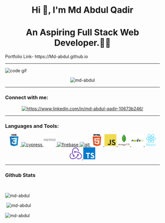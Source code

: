 <h1 align="center">Hi 👋,  I'm Md Abdul Qadir </h1>
<h1 align="center">An Aspiring Full Stack Web Developer.👨‍💻</h1>

<p>Portfolio Link- https://Md-abdul.github.io</p>

<hr/>

 <img src="https://media3.giphy.com/media/qgQUggAC3Pfv687qPC/giphy.gif" alt="code gif" style="display: block; margin: 0 auto;">

<p align="center"" > <img src="https://komarev.com/ghpvc/?username=md-abdul&label=Profile%20views&color=0e75b6&style=flat" alt="md-abdul" /> </p>


<hr/>

<h3 align="left">Connect with me:</h3>
<p align="center">
<a href="https://linkedin.com/in/https://www.linkedin.com/in/md-abdul-qadir-10673b246/" target="blank"><img align="center" src="https://raw.githubusercontent.com/rahuldkjain/github-profile-readme-generator/master/src/images/icons/Social/linked-in-alt.svg" alt="https://www.linkedin.com/in/md-abdul-qadir-10673b246/" height="30" width="40" /></a>
</p>

<hr/>

<h3 align="left">Languages and Tools:</h3>
<p align="center"> <a href="https://www.w3schools.com/css/" target="_blank" rel="noreferrer"> <img src="https://raw.githubusercontent.com/devicons/devicon/master/icons/css3/css3-original-wordmark.svg" alt="css3" width="40" height="40"/> </a> <a href="https://www.cypress.io" target="_blank" rel="noreferrer"> <img src="https://raw.githubusercontent.com/simple-icons/simple-icons/6e46ec1fc23b60c8fd0d2f2ff46db82e16dbd75f/icons/cypress.svg" alt="cypress" width="40" height="40"/> </a> <a href="https://expressjs.com" target="_blank" rel="noreferrer"> <img src="https://raw.githubusercontent.com/devicons/devicon/master/icons/express/express-original-wordmark.svg" alt="express" width="40" height="40"/> </a> <a href="https://firebase.google.com/" target="_blank" rel="noreferrer"> <img src="https://www.vectorlogo.zone/logos/firebase/firebase-icon.svg" alt="firebase" width="40" height="40"/> </a> <a href="https://git-scm.com/" target="_blank" rel="noreferrer"> <img src="https://www.vectorlogo.zone/logos/git-scm/git-scm-icon.svg" alt="git" width="40" height="40"/> </a> <a href="https://www.w3.org/html/" target="_blank" rel="noreferrer"> <img src="https://raw.githubusercontent.com/devicons/devicon/master/icons/html5/html5-original-wordmark.svg" alt="html5" width="40" height="40"/> </a> <a href="https://developer.mozilla.org/en-US/docs/Web/JavaScript" target="_blank" rel="noreferrer"> <img src="https://raw.githubusercontent.com/devicons/devicon/master/icons/javascript/javascript-original.svg" alt="javascript" width="40" height="40"/> </a> <a href="https://www.mongodb.com/" target="_blank" rel="noreferrer"> <img src="https://raw.githubusercontent.com/devicons/devicon/master/icons/mongodb/mongodb-original-wordmark.svg" alt="mongodb" width="40" height="40"/> </a> <a href="https://nodejs.org" target="_blank" rel="noreferrer"> <img src="https://raw.githubusercontent.com/devicons/devicon/master/icons/nodejs/nodejs-original-wordmark.svg" alt="nodejs" width="40" height="40"/> </a> <a href="https://reactjs.org/" target="_blank" rel="noreferrer"> <img src="https://raw.githubusercontent.com/devicons/devicon/master/icons/react/react-original-wordmark.svg" alt="react" width="40" height="40"/> </a> <a href="https://redux.js.org" target="_blank" rel="noreferrer"> <img src="https://raw.githubusercontent.com/devicons/devicon/master/icons/redux/redux-original.svg" alt="redux" width="40" height="40"/> </a> <a href="https://www.typescriptlang.org/" target="_blank" rel="noreferrer"> <img src="https://raw.githubusercontent.com/devicons/devicon/master/icons/typescript/typescript-original.svg" alt="typescript" width="40" height="40"/> </a> </p>

<hr/>
<h3>Github Stats</h3>
<br/>
<p><img align="left" src="https://github-readme-stats.vercel.app/api/top-langs?username=md-abdul&show_icons=true&locale=en&layout=compact" alt="md-abdul" /></p>
<br/>
<p>&nbsp;<img align="center" src="https://github-readme-stats.vercel.app/api?username=md-abdul&show_icons=true&locale=en" alt="md-abdul" /></p>

<p><img align="center" src="https://github-readme-streak-stats.herokuapp.com/?user=md-abdul&" alt="md-abdul" /></p>
